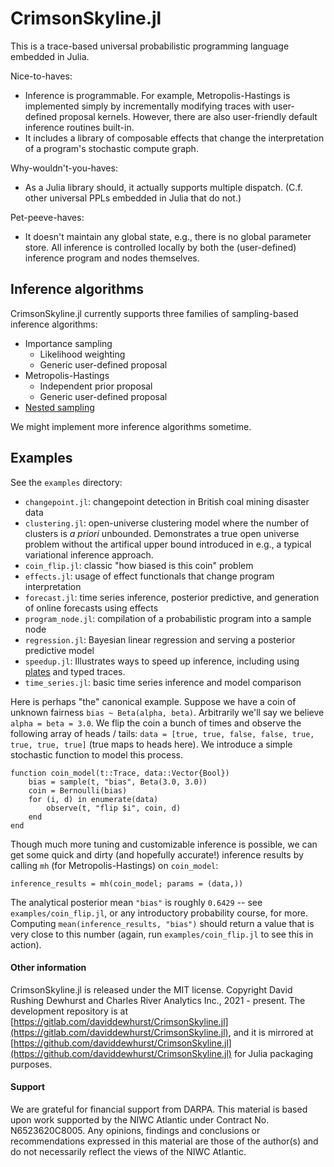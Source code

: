 # CrimsonSkyline.jl

This is a trace-based universal probabilistic programming language embedded in Julia. 

Nice-to-haves:
+ Inference is programmable. For example, Metropolis-Hastings is implemented simply by incrementally modifying
    traces with user-defined proposal kernels.
    However, there are also user-friendly default inference routines built-in. 
+ It includes a library of composable effects that change the interpretation of a program's stochastic compute graph.

Why-wouldn't-you-haves:
+ As a Julia library should, it actually supports multiple dispatch. (C.f. other universal PPLs embedded in Julia that do not.)

Pet-peeve-haves:
+ It doesn't maintain any global state, e.g., there is no global parameter store. All inference is controlled locally by both the (user-defined) inference program and nodes themselves.

## Inference algorithms
CrimsonSkyline.jl currently supports three families of sampling-based inference algorithms:

+ Importance sampling
    + Likelihood weighting
    + Generic user-defined proposal
+ Metropolis-Hastings
    + Independent prior proposal
    + Generic user-defined proposal
+ [Nested sampling](https://projecteuclid.org/journals/bayesian-analysis/volume-1/issue-4/Nested-sampling-for-general-Bayesian-computation/10.1214/06-BA127.full)

We might implement more inference algorithms sometime.

## Examples

See the `examples` directory:

+ `changepoint.jl`: changepoint detection in British coal mining disaster data
+ `clustering.jl`: open-universe clustering model where the number of clusters is *a priori* unbounded. Demonstrates a true open universe problem without the artifical upper bound introduced in e.g., a typical variational inference approach.
+ `coin_flip.jl`: classic "how biased is this coin" problem
+ `effects.jl`: usage of effect functionals that change program interpretation
+ `forecast.jl`: time series inference, posterior predictive, and generation of online forecasts using effects
+ `program_node.jl`: compilation of a probabilistic program into a sample node
+ `regression.jl`: Bayesian linear regression and serving a posterior predictive model
+ `speedup.jl`: Illustrates ways to speed up inference, including using [plates](https://en.wikipedia.org/wiki/Plate_notation) and typed traces.
+ `time_series.jl`: basic time series inference and model comparison

Here is perhaps "the" canonical example. Suppose we have a coin of unknown fairness 
`bias ~ Beta(alpha, beta)`. Arbitrarily we'll say we believe `alpha = beta = 3.0`. 
We flip the coin a bunch of times and observe the following array of heads / tails:
`data = [true, true, false, false, true, true, true, true]` (true maps to heads here).
We introduce a simple stochastic function to model this process.

```
function coin_model(t::Trace, data::Vector{Bool})
    bias = sample(t, "bias", Beta(3.0, 3.0))
    coin = Bernoulli(bias)
    for (i, d) in enumerate(data)
        observe(t, "flip $i", coin, d)
    end
end
```

Though much more tuning and customizable inference is possible, we can get some quick
and dirty (and hopefully accurate!) inference results by calling `mh` (for Metropolis-Hastings) on `coin_model`:

```
inference_results = mh(coin_model; params = (data,))
```
The analytical posterior mean `"bias"` is roughly `0.6429` -- see `examples/coin_flip.jl`, or any introductory probability course, for more.
Computing `mean(inference_results, "bias")` should return a value that is very close to this number (again, run `examples/coin_flip.jl` to see this in action).

#### Other information
CrimsonSkyline.jl is released under the MIT license. Copyright David Rushing Dewhurst and Charles River Analytics Inc., 2021 - present. The development repository is at [https://gitlab.com/daviddewhurst/CrimsonSkyline.jl](https://gitlab.com/daviddewhurst/CrimsonSkyline.jl), and it is mirrored at [https://github.com/daviddewhurst/CrimsonSkyline.jl](https://github.com/daviddewhurst/CrimsonSkyline.jl) for Julia packaging purposes.

#### Support
We are grateful for financial support from DARPA. 
This material is based upon work supported by the NIWC Atlantic under Contract No. N6523620C8005. 
Any opinions, findings and conclusions or recommendations expressed in this material are those of the author(s) and do not necessarily reflect the views of the NIWC Atlantic.
